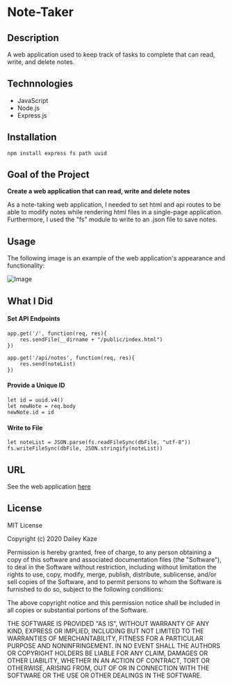 # Note-Taker

## Description

A web application used to keep track of tasks to complete that can read, write, and delete notes.

## Technnologies

* JavaScript
* Node.js
* Express.js

## Installation

````
npm install express fs path uuid
````

## Goal of the Project

**Create a web application that can read, write and delete notes**

As a note-taking web application, I needed to set html and api routes to be able to modify notes while rendering html files in a single-page application. Furthermore, I used the "fs" module to write to an .json file to save notes.

## Usage

The following image is an example of the web application's appearance and functionality:

![Image]()

## What I Did

#### Set API Endpoints

````
app.get('/', function(req, res){
    res.sendFile(__dirname + "/public/index.html")
})

app.get('/api/notes', function(req, res){
    res.send(noteList)
})
````

#### Provide a Unique ID

````
let id = uuid.v4()
let newNote = req.body
newNote.id = id
````

#### Write to File

````
let noteList = JSON.parse(fs.readFileSync(dbFile, "utf-8"))
fs.writeFileSync(dbFile, JSON.stringify(noteList))
````

## URL

See the web application [here]()

## License

MIT License

Copyright (c) 2020 Dailey Kaze

Permission is hereby granted, free of charge, to any person obtaining a copy
of this software and associated documentation files (the "Software"), to deal
in the Software without restriction, including without limitation the rights
to use, copy, modify, merge, publish, distribute, sublicense, and/or sell
copies of the Software, and to permit persons to whom the Software is
furnished to do so, subject to the following conditions:

The above copyright notice and this permission notice shall be included in all
copies or substantial portions of the Software.

THE SOFTWARE IS PROVIDED "AS IS", WITHOUT WARRANTY OF ANY KIND, EXPRESS OR
IMPLIED, INCLUDING BUT NOT LIMITED TO THE WARRANTIES OF MERCHANTABILITY,
FITNESS FOR A PARTICULAR PURPOSE AND NONINFRINGEMENT. IN NO EVENT SHALL THE
AUTHORS OR COPYRIGHT HOLDERS BE LIABLE FOR ANY CLAIM, DAMAGES OR OTHER
LIABILITY, WHETHER IN AN ACTION OF CONTRACT, TORT OR OTHERWISE, ARISING FROM,
OUT OF OR IN CONNECTION WITH THE SOFTWARE OR THE USE OR OTHER DEALINGS IN THE
SOFTWARE.